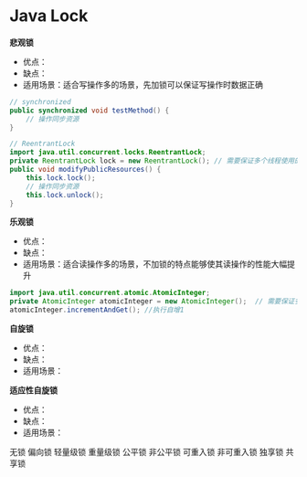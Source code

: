 # Java Lock

**悲观锁**

* 优点：
* 缺点：
* 适用场景：适合写操作多的场景，先加锁可以保证写操作时数据正确

```java
// synchronized
public synchronized void testMethod() {
    // 操作同步资源
}

// ReentrantLock
import java.util.concurrent.locks.ReentrantLock;
private ReentrantLock lock = new ReentrantLock(); // 需要保证多个线程使用的是同一个锁
public void modifyPublicResources() {
    this.lock.lock();
    // 操作同步资源
    this.lock.unlock();
}
```

**乐观锁**

* 优点：
* 缺点：
* 适用场景：适合读操作多的场景，不加锁的特点能够使其读操作的性能大幅提升

```java
import java.util.concurrent.atomic.AtomicInteger;
private AtomicInteger atomicInteger = new AtomicInteger();  // 需要保证多个线程使用的是同一个AtomicInteger
atomicInteger.incrementAndGet(); //执行自增1
```

**自旋锁**

* 优点：
* 缺点：
* 适用场景：

**适应性自旋锁**

* 优点：
* 缺点：
* 适用场景：


无锁
偏向锁
轻量级锁
重量级锁
公平锁
非公平锁
可重入锁
非可重入锁
独享锁
共享锁
